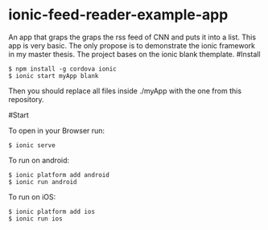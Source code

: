 # ionic-feed-reader-example-app
An app that graps the graps the rss feed of CNN and puts it into a list.
This app is very basic. The only propose is to demonstrate the ionic framework in my master thesis.
The project bases on the ionic blank themplate. 
#Install

```
$ npm install -g cordova ionic
$ ionic start myApp blank
```
Then you should replace all files inside ./myApp with the
one from this repository.

#Start

To open in your Browser run:
```
$ ionic serve
```

To run on android:
```
$ ionic platform add android
$ ionic run android
```

To run on iOS:
```
$ ionic platform add ios
$ ionic run ios
```

